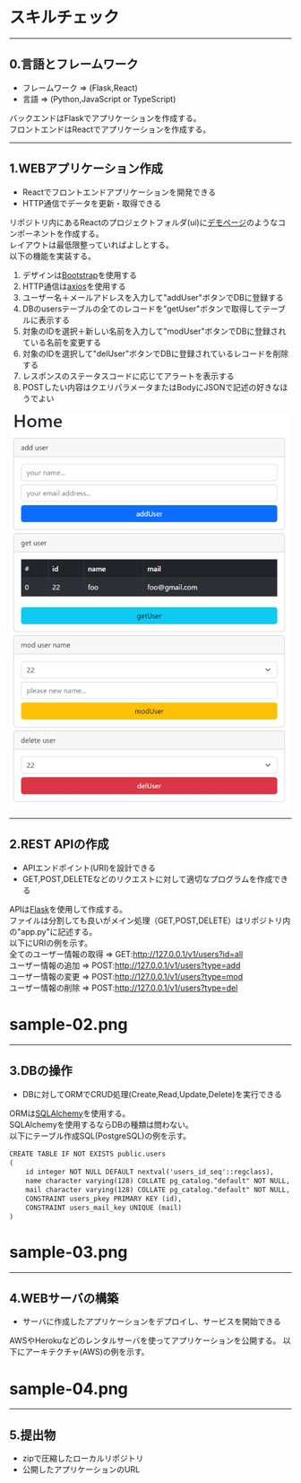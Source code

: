 # スキルチェック

---
## 0.言語とフレームワーク
- フレームワーク => (Flask,React)
- 言語 => (Python,JavaScript or TypeScript)

バックエンドはFlaskでアプリケーションを作成する。<br>
フロントエンドはReactでアプリケーションを作成する。<br>

---
## 1.WEBアプリケーション作成
- Reactでフロントエンドアプリケーションを開発できる
- HTTP通信でデータを更新・取得できる

リポジトリ内にあるReactのプロジェクトフォルダ(ui)に[デモページ](http://52.199.224.236:5001/)のようなコンポーネントを作成する。<br>
レイアウトは最低限整っていればよしとする。<br>
以下の機能を実装する。<br>
1. デザインは[Bootstrap](https://react-bootstrap.github.io/)を使用する
2. HTTP通信は[axios](https://www.npmjs.com/package/axios)を使用する
3. ユーザー名＋メールアドレスを入力して"addUser"ボタンでDBに登録する
4. DBのusersテーブルの全てのレコードを"getUser"ボタンで取得してテーブルに表示する
5. 対象のIDを選択＋新しい名前を入力して"modUser"ボタンでDBに登録されている名前を変更する
6. 対象のIDを選択して"delUser"ボタンでDBに登録されているレコードを削除する
7. レスポンスのステータスコードに応じてアラートを表示する
8. POSTしたい内容はクエリパラメータまたはBodyにJSONで記述の好きなほうでよい

![sample-01](sample-01.png "sample-01")

---
## 2.REST APIの作成
- APIエンドポイント(URI)を設計できる
- GET,POST,DELETEなどのリクエストに対して適切なプログラムを作成できる

APIは[Flask](https://flask.palletsprojects.com/en/2.2.x/)を使用して作成する。<br>
ファイルは分割しても良いがメイン処理（GET,POST,DELETE）はリポジトリ内の"app.py"に記述する。<br>
以下にURIの例を示す。<br>
全てのユーザー情報の取得 => GET:http://127.0.0.1/v1/users?id=all<br>
ユーザー情報の追加 => POST:http://127.0.0.1/v1/users?type=add<br>
ユーザー情報の変更 => POST:http://127.0.0.1/v1/users?type=mod<br>
ユーザー情報の削除 => POST:http://127.0.0.1/v1/users?type=del<br>

# sample-02.png

---
## 3.DBの操作
- DBに対してORMでCRUD処理(Create,Read,Update,Delete)を実行できる

ORMは[SQLAlchemy](https://www.sqlalchemy.org/)を使用する。<br>
SQLAlchemyを使用するならDBの種類は問わない。<br>
以下にテーブル作成SQL(PostgreSQL)の例を示す。<br>
```
CREATE TABLE IF NOT EXISTS public.users
(
    id integer NOT NULL DEFAULT nextval('users_id_seq'::regclass),
    name character varying(128) COLLATE pg_catalog."default" NOT NULL,
    mail character varying(128) COLLATE pg_catalog."default" NOT NULL,
    CONSTRAINT users_pkey PRIMARY KEY (id),
    CONSTRAINT users_mail_key UNIQUE (mail)
)
```

# sample-03.png

---
## 4.WEBサーバの構築
- サーバに作成したアプリケーションをデプロイし、サービスを開始できる

AWSやHerokuなどのレンタルサーバを使ってアプリケーションを公開する。
以下にアーキテクチャ(AWS)の例を示す。<br>

# sample-04.png

---
## 5.提出物
- zipで圧縮したローカルリポジトリ
- 公開したアプリケーションのURL
